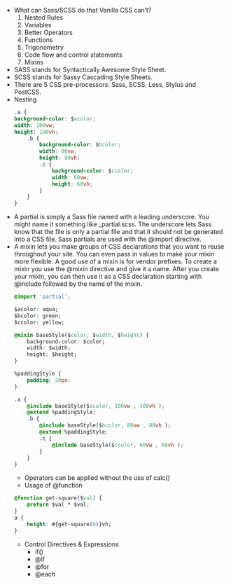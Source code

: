 * What can Sass/SCSS do that Vanilla CSS can’t?
    1. Nested Rules
    2. Variables
    3. Better Operators
    4. Functions
    5. Trigonometry
    6. Code flow and control statements
    7. Mixins
* SASS stands for Syntactically Awesome Style Sheet.
* SCSS stands for Sassy Cascading Style Sheets.
* There are 5 CSS pre-processors: Sass, SCSS, Less, Stylus and PostCSS.
* Nesting 
    ```css
    .a {
    background-color: $acolor;
    width: 100vw;
    height: 100vh;
        .b {
            background-color: $bcolor;
            width: 80vw;
            height: 80vh;
            .c {
                background-color: $ccolor;
                width: 60vw;
                height: 60vh;
            }
        }
    }
    ```
* A partial is simply a Sass file named with a leading underscore. You might name it something like _partial.scss. The underscore lets Sass know that the file is only a partial file and that it should not be generated into a CSS file. Sass partials are used with the @import directive.
*  A mixin lets you make groups of CSS declarations that you want to reuse throughout your site. You can even pass in values to make your mixin more flexible. A good use of a mixin is for vendor prefixes. To create a mixin you use the @mixin directive and give it a name. After you create your mixin, you can then use it as a CSS declaration starting with @include followed by the name of the mixin.    
    ```css
    @import 'partial';

    $acolor: aqua;
    $bcolor: green;
    $ccolor: yellow;

    @mixin baseStyle($color, $width, $height) {
        background-color: $color;
        width: $width;
        height: $height;
    }

    %paddingStyle {
        padding: 20px;
    }

    .a {
        @include baseStyle($acolor, 100vw , 100vh );
        @extend %paddingStyle;
        .b {
            @include baseStyle($bcolor, 80vw , 80vh );
            @extend %paddingStyle;
            .c {
                @include baseStyle($ccolor, 60vw , 60vh );
            }
        }
    }
    ```
    * Operators can be applied without the use of calc()
    * Usage of @function
    ```css
    @function get-square($val) {
        @return $val * $val;
    }
    a {
        height: #{get-square(8)}vh;
    }
    ```
    * Control Directives & Expressions
        * if()
        * @if
        * @for
        * @each